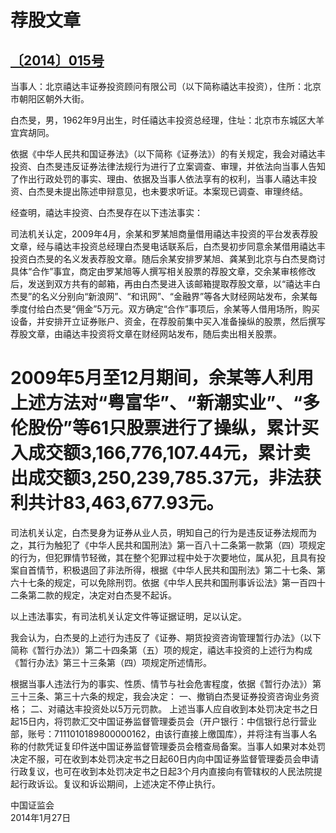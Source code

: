 # 荐股文章

## [〔2014〕015号](http://www.csrc.gov.cn/pub/zjhpublic/G00306212/201403/t20140312_245408.htm)


当事人：北京禧达丰证券投资顾问有限公司（以下简称禧达丰投资），住所：北京市朝阳区朝外大街。

白杰旻，男，1962年9月出生，时任禧达丰投资总经理，住址：北京市东城区大羊宜宾胡同。

依据《中华人民共和国证券法》（以下简称《证券法》）的有关规定，我会对禧达丰投资、白杰旻违反证券法律法规行为进行了立案调查、审理，并依法向当事人告知了作出行政处罚的事实、理由、依据及当事人依法享有的权利，当事人禧达丰投资、白杰旻未提出陈述申辩意见，也未要求听证。本案现已调查、审理终结。

经查明，禧达丰投资、白杰旻存在以下违法事实：

司法机关认定，2009年4月，余某和罗某旭商量借用禧达丰投资的平台发表荐股文章，经与禧达丰投资总经理白杰旻电话联系后，白杰旻初步同意余某借用禧达丰投资白杰旻的名义发表荐股文章。随后余某安排罗某旭、龚某到北京与白杰旻商讨具体“合作”事宜，商定由罗某旭等人撰写相关股票的荐股文章，交余某审核修改后，发送到双方共有的邮箱，再由白杰旻进入该邮箱提取荐股文章，以“禧达丰白杰旻”的名义分别向“新浪网”、“和讯网”、“金融界”等各大财经网站发布，余某每季度付给白杰旻“佣金”5万元。双方确定“合作”事项后，余某等人借用场所，购买设备，并安排开立证券账户、资金，在荐股前集中买入准备操纵的股票，然后撰写荐股文章，由禧达丰投资将文章在财经网站发布，随后卖出相关股票。

# 2009年5月至12月期间，余某等人利用上述方法对“粤富华”、“新潮实业”、“多伦股份”等61只股票进行了操纵，累计买入成交额3,166,776,107.44元，累计卖出成交额3,250,239,785.37元，非法获利共计83,463,677.93元。

司法机关认定，白杰旻身为证券从业人员，明知自己的行为是违反证券法规而为之，其行为触犯了《中华人民共和国刑法》第一百八十二条第一款第（四）项规定的行为，但犯罪情节轻微，其在整个犯罪过程中处于次要地位，属从犯，且具有投案自首情节，积极退回了非法所得，根据《中华人民共和国刑法》第二十七条、第六十七条的规定，可以免除刑罚。依据《中华人民共和国刑事诉讼法》第一百四十二条第二款的规定，决定对白杰旻不起诉。

以上违法事实，有司法机关认定文件等证据证明，足以认定。

我会认为，白杰旻的上述行为违反了《证券、期货投资咨询管理暂行办法》（以下简称《暂行办法》）第二十四条第（五）项的规定，禧达丰投资的上述行为构成《暂行办法》第三十三条第（四）项规定所述情形。

根据当事人违法行为的事实、性质、情节与社会危害程度，依据《暂行办法》）第三十三条、第三十六条的规定，我会决定：
一、撤销白杰旻证券投资咨询业务资格；
二、对禧达丰投资处以5万元罚款。
上述当事人应自收到本处罚决定书之日起15日内，将罚款汇交中国证券监督管理委员会（开户银行：中信银行总行营业部，账号：7111010189800000162，由该行直接上缴国库），并将注有当事人名称的付款凭证复印件送中国证券监督管理委员会稽查局备案。当事人如果对本处罚决定不服，可在收到本处罚决定书之日起60日内向中国证券监督管理委员会申请行政复议，也可在收到本处罚决定书之日起3个月内直接向有管辖权的人民法院提起行政诉讼。复议和诉讼期间，上述决定不停止执行。




 
 
中国证监会  
2014年1月27日 